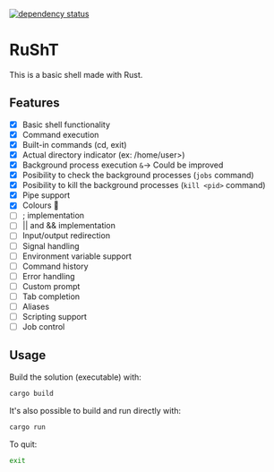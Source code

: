 [![dependency status](https://deps.rs/repo/github/iSaNsOT/RuSht/status.svg)](https://deps.rs/repo/github/iSaNsOT/RuSht)

# RuShT

This is a basic shell made with Rust.

## Features
- [x] Basic shell functionality
- [x] Command execution
- [x] Built-in commands (cd, exit)
- [x] Actual directory indicator (ex: /home/user>)
- [x] Background process execution ``&``-> Could be improved
- [x] Posibility to check the background processes (``jobs`` command)
- [x] Posibility to kill the background processes (``kill <pid>`` command)
- [x] Pipe support
- [x] Colours 🌈
- [ ] ; implementation
- [ ] || and && implementation
- [ ] Input/output redirection
- [ ] Signal handling
- [ ] Environment variable support
- [ ] Command history
- [ ] Error handling
- [ ] Custom prompt
- [ ] Tab completion
- [ ] Aliases
- [ ] Scripting support
- [ ] Job control

## Usage
Build the solution (executable) with:
```sh
cargo build
```
  
It's also possible to build and run directly with:
```sh
cargo run
```

To quit:
```sh
exit
```
